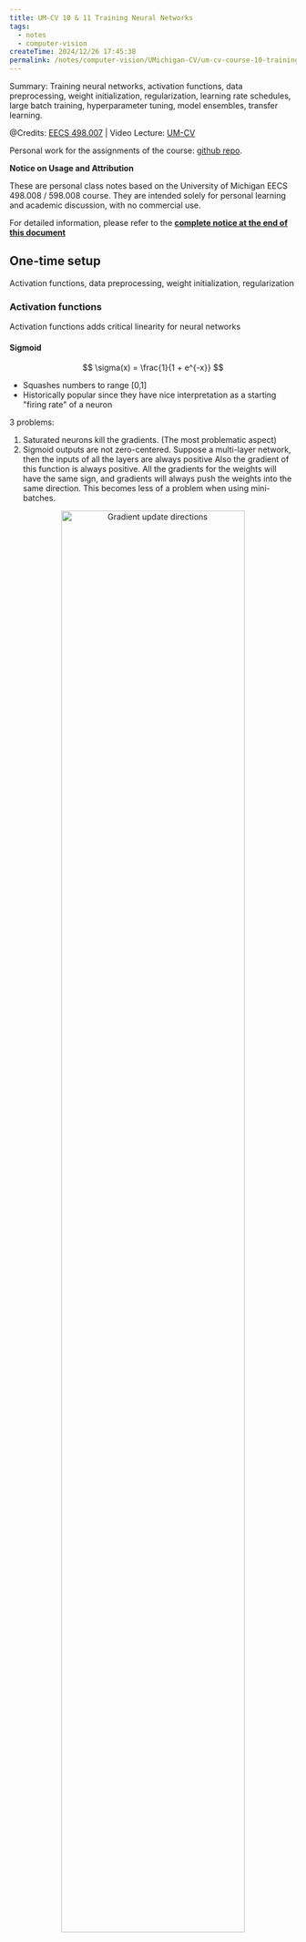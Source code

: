 ```yaml
---
title: UM-CV 10 & 11 Training Neural Networks
tags: 
  - notes
  - computer-vision
createTime: 2024/12/26 17:45:38
permalink: /notes/computer-vision/UMichigan-CV/um-cv-course-10-training-neural-networks/
---
```


Summary: Training neural networks, activation functions, data preprocessing,
weight initialization, regularization, learning rate schedules, large batch
training, hyperparameter tuning, model ensembles, transfer learning.

<!-- more -->

@Credits: [EECS 498.007](https://web.eecs.umich.edu/~justincj/teaching/eecs498/WI2022/) | 
Video Lecture: [UM-CV](https://www.youtube.com/watch?v=dJYGatp4SvA&list=PL5-TkQAfAZFbzxjBHtzdVCWE0Zbhomg7r) 

Personal work for the assignments of the course: [github repo](https://github.com/SaturnTsen/EECS-498-007/).

**Notice on Usage and Attribution**

These are personal class notes based on the University of Michigan EECS 498.008
/ 598.008 course. They are intended solely for personal learning and academic
discussion, with no commercial use.

For detailed information, please refer to the **[complete notice at the end of this document](#notice-on-usage-and-attribution)**

## One-time setup

Activation functions, data preprocessing, weight initialization, regularization

### Activation functions

Activation functions adds critical linearity for neural networks

#### Sigmoid

$$
\sigma(x) = \frac{1}{1 + e^{-x}}
$$

- Squashes numbers to range [0,1]
- Historically popular since they have nice interpretation as a starting "firing
  rate" of a neuron

3 problems:

1. Saturated neurons kill the gradients.  (The most problematic aspect)
2. Sigmoid outputs are not zero-centered. Suppose a multi-layer network, then
   the inputs of all the layers are always positive Also the gradient of this
   function is always positive. All the gradients for the weights will have the
   same sign, and gradients will always push the weights into the same
   direction. This becomes less of a problem when using mini-batches.

<div style="text-align:center;margin-bottom:1em;">
  <img src="/images/um-cv/10-1.png" width="80%" alt="Gradient update directions"  /><br> Fig: Gradient update directions </div>

3. exp() is a bit compute expensive: transcendental function. For GPUs, this is
   not a big deal, the copying takes more time than the computation.

#### Tanh

$$
\tanh(x) = \frac{e^x - e^{-x}}{e^x + e^{-x}} = 2\sigma(2x) - 1
$$

- Squashes numbers to range [-1,1]
- zero centered
- still kills gradients when saturated :(

#### ReLU

$$
\text{ReLU}(x) = \max(0, x)
$$

- Does not saturate in the positive region
- Computationally efficient
- Converges much faster than sigmoid/tanh in practice (e.g. 6x)

Problems:
- Not zero-centered output
- Dying ReLU problem: neurons can sometimes be pushed into states in which they
  become inactive for essentially all inputs. In this case, the gradient flowing
  through a ReLU neuron is always 0 because the gradient of max(0, x) is 0 if x
  < 0.

<div style="text-align:center;margin-bottom:1em;">
  <img src="/images/um-cv/10-2.png" width="80%" alt="Dying ReLU problem"  /><br> Fig: Dying ReLU problem </div>

dead ReLU will never activate -> never update its weights

#### Leaky ReLU

Sometimes initialize ReLU neurons with a slightly positive slope in order to
mitigate the dying ReLU problem.

$$
\text{LeakyReLU}(x) = \max(0.01x, x)
$$

- Does not saturate
- Computationally efficient
- Converges much faster than sigmoid/tanh in practice! (e.g. 6x)
- will not "die"

#### Parametric ReLU (PReLU)

$$
\text{PReLU}(x) = \max(\alpha x, x)
$$

$\alpha$ is learned and backpropagated through.

#### Exponential Linear Units (ELU)

$$  
\text{ELU}(x) = \begin{cases}
x & \text{if } x > 0 \\
\alpha(e^x - 1) & \text{if } x \leq 0
\end{cases}
$$

- default $\alpha = 1$
- All benefits of ReLU
- Closer to zero mean outputs
- Negative saturation regime compared with ReLU

Problem:
- Computationally more expensive

#### SELU

A rescaled version of ELU

$$
\text{SELU}(x) = \lambda \begin{cases}
x & \text{if } x > 0 \\
\alpha(e^x - 1) & \text{if } x \leq 0
\end{cases}
$$

where $\alpha = 1.6732632423543772848170429916717$ 

and $\lambda = 1.0507009873554804934193349852946$

- Scaled version of ELU that works better for deep networks
- Self-normalizing property: SELU activations preserve mean and variance of inputs. Can train deep SELU neural networks without normalization layers.

#### Comparison of activation functions

<div style="text-align:center;margin-bottom:1em;">
  <img src="/images/um-cv/10-3.png" width="80%" alt="Comparison of activation functions"  /><br> Fig: Comparison of activation functions </div>

Summary:
- Don't think too hard. Just use ReLU.
- Try out Leaky ReLU/ELU/SELU/GELU if you need to squeeze that last 0.1%
- Don't use sigmoid or tanh. The models will learn very slowly.

###  Data preprocessing

We want to normalize the inputs to have zero mean and unit variance. This helps
the model learn faster and prevents the gradients from going out of control.

<div style="text-align:center;margin-bottom:1em;">
  <img src="/images/um-cv/10-4.png" width="80%" alt="Data preprocessing"  /><br> Fig: Data preprocessing </div>

In practice, you may also see PCA and Whitening applied to the data.

Rotate the data so that the principal components are aligned with the axes. This
is called PCA whitening. For image data this is not so common.

<div style="text-align:center;margin-bottom:1em;">
  <img src="/images/um-cv/10-5.png" width="80%" alt="PCA whitening"  /><br> Fig: PCA whitening </div>

Why do we need to normalize the data?

Classification loss would be very sensitive to changes in weight matrix; hard to optimize.

<div style="text-align:center;margin-bottom:1em;">
  <img src="/images/um-cv/10-6.png" width="80%" alt="Classification"  /><br> Fig: Classification</div>

#### Real examples

<div style="text-align:center;margin-bottom:1em;">
  <img src="/images/um-cv/10-7.png" width="60%" alt="Real examples"  /><br> Fig: Real examples </div>

### Weight initialization

Zero initialization is bad because all neurons will have the same gradient and
will update in the same way.

Weight Initialization: small random numbers. Fairly ok with shallow networks,
but problems with deeper networks.

This is to ensure that the gradient behaves nicely at the beginning of training.

Activation Statistics: Histogram of each layers

<div style="text-align:center;margin-bottom:1em;">
  <img src="/images/um-cv/10-8.png" width="60%" alt="Statistics of a sample x"  /><br> Fig: Statistics of a sample x </div>

Problem: This initialization may be too small for deep networks.

If we initialize the weights too big, all neurons will be saturated and the
gradients will be zero.

<div style="text-align:center;margin-bottom:1em;">
  <img src="/images/um-cv/10-9.png" width="70%" alt="Statistics of a sample x"  /><br> Fig: Statistics of a sample x when weights are too big </div>

#### Xavier initialization

<div style="text-align:center;margin-bottom:1em;">
  <img src="/images/um-cv/10-10.png" width="70%" alt="Xavier initialization"  /><br> Fig: Xavier initialization </div>

Derivation: Variance of output = Variance of inputs

<div style="text-align:center;margin-bottom:1em;">
  <img src="/images/um-cv/10-11.png" width="70%" alt="Derivation"  /><br> Fig: Derivation </div>

We are only taking about linear layers. For ReLU, this method will collapse to
zero again, no learning :(

#### Kaiming/MSRA initialization

Multiply Xavier by $\sqrt{2}$ for ReLU activation functions.

<div style="text-align:center;margin-bottom:1em;">
  <img src="/images/um-cv/10-12.png" width="70%" alt="Kaiming/MSRA initialization"  /><br> Fig: Kaiming/MSRA initialization </div>

This keeps the variance of the output the same as the variance of the input.

This is sufficient to got VGG to train from scratch.

#### Residual Networks

MSRA is not that useful for residual networks.

<div style="text-align:center;margin-bottom:1em;">
  <img src="/images/um-cv/10-13.png" width="70%" alt="Residual Networks"  /><br> Fig: Residual Networks </div>

### Regularization

Add term to the loss.

### Weight decay

$$
L = \text{data loss} + \lambda R(W)
$$

In common we use:
- L2 regularization: $R(W) = \sum_i W_i^2$ (weight decay)
- L1 regularization: $R(W) = \sum_i |W_i|$
- Elastic net: $R(W) = \alpha \sum_i |W_i| + \beta \sum_i W_i^2$ (L1 + L2)

### Dropout

Randomly set some neurons to zero during forward and backward pass.

We want to prevent the network from relying too much on any one neuron. Prevents
co-adaptation of neurons.

Another interpretation: Ensemble of networks. Dropout is like training an
ensemble of networks and averaging their predictions.

<div style="text-align:center;margin-bottom:1em;">
  <img src="/images/um-cv/10-14.png" width="70%" alt="Dropout"  /><br> Fig: Dropout </div>

Problem: Test time. We want to use all the neurons.

We average out the randomness at test-time, but this integral seems hard... So
we need to approximate the integral.

<div style="text-align:center;margin-bottom:1em;">
  <img src="/images/um-cv/10-15.png" width="70%" alt="Dropout at test time"  /><br> Fig: Dropout at test time </div>

<div style="text-align:center;margin-bottom:1em;">
  <img src="/images/um-cv/10-16.png" width="70%" alt="Dropout at test time"  /><br> Fig: Dropout at test time </div>

At test time, we multiply the weights by the dropout probability.

At test time all neurons are active always. => We must scale the activations so
that for each neuron, the expected output is the same as the expected output at
training time.

**Drop in forward pass, scale in backward pass.**

<div style="text-align:center;margin-bottom:1em;">
  <img src="/images/um-cv/10-17.png" width="70%" alt="Dropout at test time"  /><br> Fig: Inverted dropout </div>

Dropout architecture is not common in modern architectures.

<div style="text-align:center;margin-bottom:1em;">
  <img src="/images/um-cv/10-18.png" width="70%" alt="Dropout at test time"  /><br> Fig: Dropout at test time </div>

### Batch normalization

We have already learned this in the previous lecture.

For ResNet and later, often L2 and batch normalization are the only regularizers!

### Data Augmentation

- Random crops
- Random flips
- Random scales
- Color jittering

<div style="text-align:center;margin-bottom:1em;">
  <img src="/images/um-cv/10-19.png" width="70%" alt="Data Augmentation"  /><br> Fig: Data Augmentation </div>

Get creative for you problem!

Random mix/combinations of:
- Translation
- Rotation
- Stretching
- Shearing
- lens distortions,... (go crazy)

### Other regularizers

#### DropConnect

Training: Instead of dropping out neurons, drop out weights.
Testing: Use all the connections.

#### Fractional Max Pooling

Training: Randomize the size of the pooling region.
Testing: Average predictions over different samples.

#### Stochastic Depth

Training: Skip some residual blocks in ResNet.

Testing: Use the whole network.

#### Stochastic Depth

Training: Set random images regions to 0
Testing: Use the whole image

#### Mixup

Training: Train on random blends of images
Testing: Use original images

## Training dynamics

learning rate schedules, large batch training, hyperparameter tuning

### Learning rate schedules

Starting with hight learning rate and lower it over time.

Common schedules:
- Step decay: lower the learning rate by a factor every few fixed epochs.
<div style="text-align:center;margin-bottom:1em;">
  <img src="/images/um-cv/11-1.png" width="70%" alt="Step decay"  /><br> Fig: Step decay </div>
- Cosine: lower the learning rate according to a cosine schedule. This has less hyperparameters than step decay. Often used for CV.
<div style="text-align:center;margin-bottom:1em;">
  <img src="/images/um-cv/11-2.png" width="70%" alt="Cosine"  /><br> Fig: Cosine </div>

- Linear: linearly decrease the learning rate over time. Often used for NLP.
- Inverse square root: $\frac{\alpha}{\sqrt{t}}$ where $\alpha$ is the initial learning rate and $t$ is the iteration number.
- Constant: keep the learning rate constant. This works already quite well. A constant schedule is often used for fine-tuning. Adam is already adaptive.

Tip: `torch.zero_grad()` is important. If you don't zero the gradients, the gradients will accumulate.

Usually for Classification problem, the loss will not explode after a long time, but this is possible for other problems, e.g. Reinforcement Learning. (General experience)

### Early stopping

Stop training the model when accuracy on the validation set decreases, or train for a long time, but always keep track of the model snapshot that worked best on val. Always a good idea to do this!

### Choosing hyperparameters

#### Grid search

Choose several values for each hyperparameter often chosen log-linearly.
Evaluate all possible choices on this hyperparameter grid.

#### Random search

Choose several intervals for each hyperparameter often chosen log-linearly.

Run many different trails randomly.

This allow us to sample more hyperparameters along one dimension. This is useful when one hyperparameter is more important.

<div style="text-align:center;margin-bottom:1em;">
  <img src="/images/um-cv/11-3.png" width="70%" alt="Random search"  /><br> Fig: Random search </div>

Experiment: Hyperparameters are often correlated.

<div style="text-align:center;margin-bottom:1em;">
  <img src="/images/um-cv/11-4.png" width="70%" alt="Experiment"  /><br> Fig: Experiment </div>

### When resources are limited

Step 1. Check initial loss

Turn off weight decay, sanity check loss at initialization. e.g. log(C) for softmax with C classes.

Step 2. Overfit a small sample

Try to train 100% training accuracy on a small sample. 5-10 mini-batches. Turn off all regularization. fiddle with(随意摆弄) architecture, learning rate, weight initialization, etc.

Loss not going down ? LR too low, bad initialization
Loss explodes to Inf or NaN ? LR too low, bad initialization.

Step 3. Find LR that makes loss go down

Use the architecture from the previous step, use all training data, turn on small weight decay, find a learning rate that makes the loss drop quickly within 100 iterations.

Good learning rates to try: 1e-1, 1e-2, 1e-3, 1e-4.

Step 4. Coarse grid, train for 1~5 epochs

Choose a few values of learning rate and weight decay around what worked from Step 3, train a few models for 1~5 epochs.

Good weight decays to try: 1e-5, 1e-4, 0.

Step 5. Refine grid, train longer

Step 6. Look at learning curves, fine-tune

Losses may be noisy, use scatter plot to see the trend.

### Examples
<div style="display: flex; justify-content: center; margin-bottom: 1em;">
  <div style="text-align: center; margin-right: 1em;">
    <img src="/images/um-cv/11-5.png" width="100%" alt="Learning curves" /><br>
    <img src="/images/um-cv/11-6.png" width="100%" alt="Learning curves" /><br>
    <img src="/images/um-cv/11-7.png" width="100%" alt="Learning curves" /><br> Fig: Learning curves
  </div>
  <div style="text-align: center;">
    <img src="/images/um-cv/11-8.png" width="100%" ><br>
    <img src="/images/um-cv/11-9.png" width="100%"><br>
    <img src="/images/um-cv/11-10.png" width="100%"><br> Fig: Learning curves
  </div>
</div>

Step 7. GOTO Step 5

Tuning is like DJing. You need to keep adjusting the knobs until you get the right sound 🎶

###  TensorBoard

TensorBoard is a visualization tool that comes with TensorFlow. It allows you to visualize your training process.

### Track ratio of weight update / weight magnitude

<div style="text-align:center;margin-bottom:1em;">
  <img src="/images/um-cv/11-11.png" width="70%" alt="Track ratio of weight update / weight magnitude"  /><br> Fig: Track ratio of weight update / weight magnitude </div>

## After training

Model ensembles, transfer learning

### Model ensembles

1. Train multiple independent models
2. At test time, average their predictions (Take average of predicted probability distributions, then choose argmax)

~ Enjoy 2% extra performance

Tips and tricks:

- Saving multiple checkpoints during training may also be a method of
  ensembling.
- Keeps tracking the running average of the weights during training.
- Periodic learning rate decay

### Transfer learning

~~"You need a lot of data if want to train/use CNNs"~~

#### Transfer Learning with CNNs

1. Train on ImageNet
2. Remove the last FC
3. Use CNN as a feature extractor, freeze the weights of the CNN

<div style="text-align:center;margin-bottom:1em;">
  <img src="/images/um-cv/11-12.png" width="70%" alt="Transfer Learning with CNNs"  /><br> Fig: Transfer Learning with CNNs </div>

4. Bigger dataset: Fine-Tuning. Continue training the entire model for a new task.

Some tricks:
- Train with feature extraction first before fine-tuning.
- Lower the learning rate: use ~1/10 of LR used in original training.
- Sometimes freeze lower layers to save computation.

#### Architecture Matters!

<div style="text-align:center;margin-bottom:1em;">
  <img src="/images/um-cv/11-13.png" width="70%" alt="Transfer Learning with CNNs: Architecture Matters!"  /><br> Fig: Transfer Learning with CNNs </div>

#### Transfer learning is pervasive!

It's the norm, not the exception

<div style="text-align:center;margin-bottom:1em;">
  <img src="/images/um-cv/11-14.png" width="70%" alt="Transfer learning is pervasive"  /><br> Fig: Transfer learning is pervasive </div>

<div style="text-align:center;margin-bottom:1em;">
  <img src="/images/um-cv/11-15.png" width="70%" alt="Transfer learning is pervasive"  /><br> Fig: Transfer learning is pervasive </div>

  Pretraining - Transfer learning - Fine-tuning has become the norm.

#### Some very recent results have questioned it

Is this really critical?

Training from scratch can work as well as pretraining on ImageNet! ... If you train 3x as long
  
See [Rethinking ImageNet Pre-training](https://arxiv.org/abs/1811.08883)

Lots of work left to be done...

### Large batch training

Scale the learning rate

<div style="text-align:center;margin-bottom:1em;">
  <img src="/images/um-cv/11-16.png" width="70%" alt="Large batch training"  /><br> Fig: Large batch training </div>

Learning Rate Warmup

Very large learning rate at the beginning may cause the model to diverge;
linearly increasing learning rate from 0 over the first ~5000 iterations can
prevent this.

Other Concerns:

Be careful with weight decay, batch normalization, and data shuffling.

For batch normalization, only normalize within a GPU.

[Training ImageNet in 1 hour](https://arxiv.org/abs/1706.02677)

batch size = 8192, 256 GPUs

... and now we achieved several minutes to train ImageNet

## **Notice on Usage and Attribution**

This note is based on the **University of Michigan's publicly available course EECS 498.008 / 598.008** and is intended **solely for personal learning and academic discussion**, with no commercial use.
- **Nature of the Notes:** These notes include extensive references and citations
  from course materials to ensure clarity and completeness. However, they are
  presented as personal interpretations and summaries, not as substitutes for
  the original course content.
- **Original Course Resources:** Please refer to the official [**University of
  Michigan website**](https://web.eecs.umich.edu/~justincj/teaching/eecs498/WI2022/) for complete and accurate course materials.  
- **Third-Party Open Access Content:** This note may reference Open Access (OA)
  papers or resources cited within the course materials. These materials are
  used under their original Open Access licenses (e.g., CC BY, CC BY-SA).  
- **Proper Attribution:** Every referenced OA resource is appropriately cited,
  including the author, publication title, source link, and license type.  
- **Copyright Notice:** All rights to third-party content remain with their
  respective authors or publishers.  
- **Content Removal:** If you believe any content infringes on your copyright,
  please contact me, and I will promptly remove the content in question.

Thanks to the **University of Michigan** and the contributors to the course for
their openness and dedication to accessible education. 